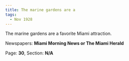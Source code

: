 ```yaml
---  
title: The marine gardens are a  
tags:  
  - Nov 1928  
---  
```

  
The marine gardens are a favorite Miami attraction.  
  
Newspapers: **Miami Morning News or The Miami Herald**  
  
Page: **30**, Section: **N/A** 
